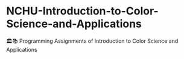 # NCHU-Introduction-to-Color-Science-and-Applications
🏛📚 Programming Assignments of Introduction to Color Science and Applications

